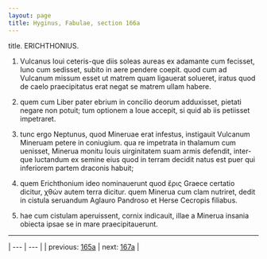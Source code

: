 ```yaml
---
layout: page
title: Hyginus, Fabulae, section 166a
---
```


title. ERICHTHONIUS.



1. Vulcanus Ioui ceteris-que diis soleas aureas ex adamante cum fecisset, Iuno cum sedisset, subito in aere pendere coepit. quod cum ad Vulcanum missum esset ut matrem quam ligauerat solueret, iratus quod de caelo praecipitatus erat negat se matrem ullam habere.



2. quem cum Liber pater ebrium in concilio deorum adduxisset, pietati negare non potuit; tum optionem a Ioue accepit, si quid ab iis petiisset impetraret.



3. tunc ergo Neptunus, quod Mineruae erat infestus, instigauit Vulcanum Mineruam petere in coniugium. qua re impetrata in thalamum cum uenisset, Minerua monitu Iouis uirginitatem suam armis defendit, inter-que luctandum ex semine eius quod in terram decidit natus est puer qui inferiorem partem draconis habuit;



4. quem Erichthonium ideo nominauerunt quod ἔρις Graece certatio dicitur, χθὼν autem terra dicitur. quem Minerua cum clam nutriret, dedit in cistula seruandum Aglauro Pandroso et Herse Cecropis filiabus.



5. hae cum cistulam aperuissent, cornix indicauit, illae a Minerua insania obiecta ipsae se in mare praecipitauerunt.



---

| --- | --- |
| previous: [165a](../165a/) | next: [167a](../167a/) |